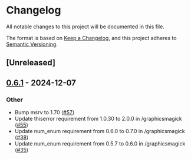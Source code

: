 # Changelog

All notable changes to this project will be documented in this file.

The format is based on [Keep a Changelog](https://keepachangelog.com/en/1.0.0/),
and this project adheres to [Semantic Versioning](https://semver.org/spec/v2.0.0.html).

## [Unreleased]

## [0.6.1](https://github.com/graphicsmagick-rs/graphicsmagick-rs/compare/graphicsmagick-v0.6.0...graphicsmagick-v0.6.1) - 2024-12-07

### Other

- Bump msrv to 1.70 ([#57](https://github.com/graphicsmagick-rs/graphicsmagick-rs/pull/57))
- Update thiserror requirement from 1.0.30 to 2.0.0 in /graphicsmagick ([#55](https://github.com/graphicsmagick-rs/graphicsmagick-rs/pull/55))
- Update num_enum requirement from 0.6.0 to 0.7.0 in /graphicsmagick ([#38](https://github.com/graphicsmagick-rs/graphicsmagick-rs/pull/38))
- Update num_enum requirement from 0.5.7 to 0.6.0 in /graphicsmagick ([#35](https://github.com/graphicsmagick-rs/graphicsmagick-rs/pull/35))
